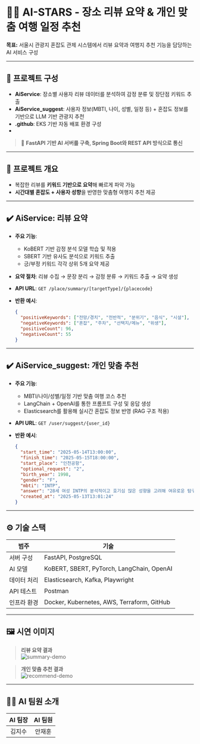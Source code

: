 # 🧑‍💻 AI-STARS - 장소 리뷰 요약 & 개인 맞춤 여행 일정 추천

**목표:** 서울시 관광지 혼잡도 관제 시스템에서 리뷰 요약과 여행지 추천 기능을 담당하는 AI 서비스 구성

---

## 🧩 프로젝트 구성

- **AiService**: 장소별 사용자 리뷰 데이터를 분석하여 감정 분류 및 장단점 키워드 추출
- **AiService_suggest**: 사용자 정보(MBTI, 나이, 성별, 일정 등) + 혼잡도 정보를 기반으로 LLM 기반 관광지 추천
- **.github**: EKS 기반 자동 배포 환경 구성
- 
> 🔁 **FastAPI 기반 AI 서버를 구축, Spring Boot와 REST API 방식으로 통신**

---

## 📌 프로젝트 개요

- 복잡한 리뷰를 **키워드 기반으로 요약**해 빠르게 파악 가능
- **시간대별 혼잡도 + 사용자 성향**을 반영한 맞춤형 여행지 추천 제공

---

## ✔️ AiService: 리뷰 요약

- **주요 기능**:
  - KoBERT 기반 감정 분석 모델 학습 및 적용
  - SBERT 기반 유사도 분석으로 키워드 추출
  - 긍/부정 키워드 각각 상위 5개 요약 제공

- **요약 절차**:
  리뷰 수집 → 문장 분리 → 감정 분류 → 키워드 추출 → 요약 생성

- **API URL**: `GET /place/summary/[targetType]/{placecode}`

- **반환 예시**:
  ```json
  {
    "positiveKeywords": ["전망/경치", "전반적", "분위기", "음식", "시설"],
    "negativeKeywords": ["혼잡", "주차", "선택지/메뉴", "위생"],
    "positiveCount": 96,
    "negativeCount": 55
  }
  ```

---

## ✔️ AiService_suggest: 개인 맞춤 추천

- **주요 기능**:
  - MBTI/나이/성별/일정 기반 맞춤 여행 코스 추천
  - LangChain + OpenAI를 통한 프롬프트 구성 및 응답 생성
  - Elasticsearch를 활용해 실시간 혼잡도 정보 반영 (RAG 구조 적용)

- **API URL**: `GET /user/suggest/{user_id}`

- **반환 예시**:
  ```json
  {
    "start_time": "2025-05-14T13:00:00",
    "finish_time": "2025-05-15T18:00:00",
    "start_place": "인천공항",
    "optional_request": "2",
    "birth_year": 1998,
    "gender": "F",
    "mbti": "INTP",
    "answer": "28세 여성 INTP의 분석적이고 호기심 많은 성향을 고려해 여유로운 탐구와 깔끔한 동선으로 구성한 서울 예행 일정입니다.\n\n⏰ 일정표 (5/14 13:00 출발 ~ 5/15 18:00 도착)\n...중략...\n📌 Tip: INTP 성향에 맞춰 전시와 산책 위주로 여유 있게 배치했으며, 카페 브레이크로 리듬을 조절하세요.",
    "created_at": "2025-05-13T13:01:24"
  }
  ```

---

## ⚙️ 기술 스택

| 범주 | 기술 |
|------|------|
| 서버 구성 | FastAPI, PostgreSQL |
| AI 모델 | KoBERT, SBERT, PyTorch, LangChain, OpenAI |
| 데이터 처리 | Elasticsearch, Kafka, Playwright |
| API 테스트 | Postman |
| 인프라 환경 | Docker, Kubernetes, AWS, Terraform, GitHub |

---

## 🖼️ 시연 이미지

> **리뷰 요약 결과**  
![[summary-demo](images/summary_result.png)](https://private-user-images.githubusercontent.com/127455884/455257928-1cdad800-3d31-4687-a152-b065faf4a72c.png?jwt=eyJhbGciOiJIUzI1NiIsInR5cCI6IkpXVCJ9.eyJpc3MiOiJnaXRodWIuY29tIiwiYXVkIjoicmF3LmdpdGh1YnVzZXJjb250ZW50LmNvbSIsImtleSI6ImtleTUiLCJleHAiOjE3NDk5OTI1NDEsIm5iZiI6MTc0OTk5MjI0MSwicGF0aCI6Ii8xMjc0NTU4ODQvNDU1MjU3OTI4LTFjZGFkODAwLTNkMzEtNDY4Ny1hMTUyLWIwNjVmYWY0YTcyYy5wbmc_WC1BbXotQWxnb3JpdGhtPUFXUzQtSE1BQy1TSEEyNTYmWC1BbXotQ3JlZGVudGlhbD1BS0lBVkNPRFlMU0E1M1BRSzRaQSUyRjIwMjUwNjE1JTJGdXMtZWFzdC0xJTJGczMlMkZhd3M0X3JlcXVlc3QmWC1BbXotRGF0ZT0yMDI1MDYxNVQxMjU3MjFaJlgtQW16LUV4cGlyZXM9MzAwJlgtQW16LVNpZ25hdHVyZT0xNGU1NTQwNzY5YjJlNGY0YTc2ZmJiMmE3NzNiMzA0ZTk2NjI2ZWRhNDc2OTFhMzdjNjM5OTE3Y2M0NGVlZGVjJlgtQW16LVNpZ25lZEhlYWRlcnM9aG9zdCJ9.0CRpL4sDM0gf2VnpjgTphSTWThFAtTj8UrGNv6EngcY)

> **개인 맞춤 추천 결과**  
![[recommend-demo](images/recommend_result.png)](https://private-user-images.githubusercontent.com/127455884/455258077-8cb2f78c-6b09-4fdf-bedb-b63db4dfc234.png?jwt=eyJhbGciOiJIUzI1NiIsInR5cCI6IkpXVCJ9.eyJpc3MiOiJnaXRodWIuY29tIiwiYXVkIjoicmF3LmdpdGh1YnVzZXJjb250ZW50LmNvbSIsImtleSI6ImtleTUiLCJleHAiOjE3NDk5OTI2ODEsIm5iZiI6MTc0OTk5MjM4MSwicGF0aCI6Ii8xMjc0NTU4ODQvNDU1MjU4MDc3LThjYjJmNzhjLTZiMDktNGZkZi1iZWRiLWI2M2RiNGRmYzIzNC5wbmc_WC1BbXotQWxnb3JpdGhtPUFXUzQtSE1BQy1TSEEyNTYmWC1BbXotQ3JlZGVudGlhbD1BS0lBVkNPRFlMU0E1M1BRSzRaQSUyRjIwMjUwNjE1JTJGdXMtZWFzdC0xJTJGczMlMkZhd3M0X3JlcXVlc3QmWC1BbXotRGF0ZT0yMDI1MDYxNVQxMjU5NDFaJlgtQW16LUV4cGlyZXM9MzAwJlgtQW16LVNpZ25hdHVyZT0xZjU3OWUyYjk5YzY0MThiNzE2NWQ3OTQ1ZmY5N2Q5NzYzNmIzZjQxODZiMGZmOTJiNzQ4MTY2YWYwMjMwZDJiJlgtQW16LVNpZ25lZEhlYWRlcnM9aG9zdCJ9.wXSi6y-JKl9BDIOM8d9fixW-PWa2Cn_LkDIzskWzZ4I)

---

## 🙋‍♂️ AI 팀원 소개

| AI 팀장 | AI 팀원 |
|:--------:|:--------:|
| 김지수 | 안재훈 |
